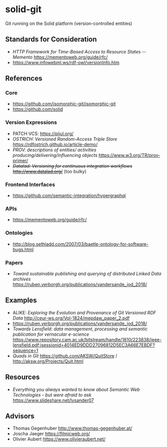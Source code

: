 # solid-git
Git running on the Solid platform (version-controlled entities)

## Standards for Consideration
- *HTTP Framework for Time-Based Access to Resource States -- Memento* https://mementoweb.org/guide/rfc/
- https://www.infowebml.ws/rdf-owl/versionInfo.htm

## References

### Core 
- https://github.com/isomorphic-git/isomorphic-git
- https://github.com/solid

### Version Expressions
- PATCH VCS: https://pijul.org/
- *OSTRICH: Versioned Random-Access Triple Store* https://rdfostrich.github.io/article-demo/
- *PROV: descriptions of entities/ activities producing/delivering/influencing objects*  https://www.w3.org/TR/prov-primer/
- ~~*Datalad: Versioning for continuous integration workflows* http://www.datalad.org/~~ (too bulky)

### Frontend Interfaces
- https://github.com/semantic-integration/hypergraphql

### APIs
- https://mementoweb.org/guide/rfc/

### Ontologies
- http://blog.sethladd.com/2007/03/baetle-ontology-for-software-bugs.html

### Papers
- *Toward sustainable publishing and querying of distributed Linked Data archives* <https://ruben.verborgh.org/publications/vandersande_jod_2018/>

## Examples
- ALIKE: *Exploring the Evolution and Provenance of Git
Versioned RDF Data* <http://ceur-ws.org/Vol-1824/mepdaw_paper_2.pdf>
- https://ruben.verborgh.org/publications/vandersande_jod_2018/
- *Towards Lensfield: data management, processing and semantic publication
for vernacular e-science* https://www.repository.cam.ac.uk/bitstream/handle/1810/223838/ieee-lensfield.pdf;jsessionid=4014ED9DDD27096812D5EC3A66E7EBDF?sequence=1
- *Quads in Git* <https://github.com/AKSW/QuitStore> / <http://aksw.org/Projects/Quit.html>

## Resources
- *Everything you always wanted to know about Semantic Web Technologies - but were afraid to ask* <https://www.slideshare.net/lysander07>

## Advisors
- Thomas Gegenhuber <http://www.thomas-gegenhuber.at/>
- Joscha Jaeger <https://filmicweb.org/>
- Olivier Aubert <https://www.olivieraubert.net/>
